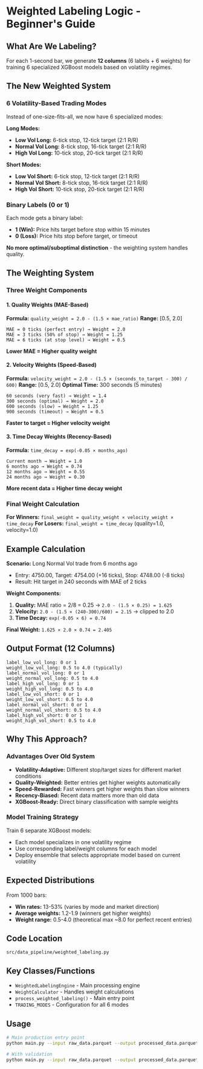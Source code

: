 # Weighted Labeling Logic - Beginner's Guide

## What Are We Labeling?
For each 1-second bar, we generate **12 columns** (6 labels + 6 weights) for training 6 specialized XGBoost models based on volatility regimes.

## The New Weighted System

### 6 Volatility-Based Trading Modes
Instead of one-size-fits-all, we now have 6 specialized modes:

**Long Modes:**
- **Low Vol Long:** 6-tick stop, 12-tick target (2:1 R/R)
- **Normal Vol Long:** 8-tick stop, 16-tick target (2:1 R/R)  
- **High Vol Long:** 10-tick stop, 20-tick target (2:1 R/R)

**Short Modes:**
- **Low Vol Short:** 6-tick stop, 12-tick target (2:1 R/R)
- **Normal Vol Short:** 8-tick stop, 16-tick target (2:1 R/R)
- **High Vol Short:** 10-tick stop, 20-tick target (2:1 R/R)

### Binary Labels (0 or 1)
Each mode gets a binary label:
- **1 (Win):** Price hits target before stop within 15 minutes
- **0 (Loss):** Price hits stop before target, or timeout

**No more optimal/suboptimal distinction** - the weighting system handles quality.

## The Weighting System

### Three Weight Components

#### 1. Quality Weights (MAE-Based)
**Formula:** `quality_weight = 2.0 - (1.5 × mae_ratio)`
**Range:** [0.5, 2.0]

```
MAE = 0 ticks (perfect entry) → Weight = 2.0
MAE = 3 ticks (50% of stop) → Weight = 1.25  
MAE = 6 ticks (at stop level) → Weight = 0.5
```

**Lower MAE = Higher quality weight**

#### 2. Velocity Weights (Speed-Based)
**Formula:** `velocity_weight = 2.0 - (1.5 × (seconds_to_target - 300) / 600)`
**Range:** [0.5, 2.0]
**Optimal Time:** 300 seconds (5 minutes)

```
60 seconds (very fast) → Weight = 1.4
300 seconds (optimal) → Weight = 2.0
600 seconds (slow) → Weight = 1.25
900 seconds (timeout) → Weight = 0.5
```

**Faster to target = Higher velocity weight**

#### 3. Time Decay Weights (Recency-Based)
**Formula:** `time_decay = exp(-0.05 × months_ago)`

```
Current month → Weight = 1.0
6 months ago → Weight = 0.74
12 months ago → Weight = 0.55
24 months ago → Weight = 0.30
```

**More recent data = Higher time decay weight**

### Final Weight Calculation

**For Winners:** `final_weight = quality_weight × velocity_weight × time_decay`
**For Losers:** `final_weight = time_decay` (quality=1.0, velocity=1.0)

## Example Calculation

**Scenario:** Long Normal Vol trade from 6 months ago
- Entry: 4750.00, Target: 4754.00 (+16 ticks), Stop: 4748.00 (-8 ticks)
- Result: Hit target in 240 seconds with MAE of 2 ticks

**Weight Components:**
1. **Quality:** MAE ratio = 2/8 = 0.25 → `2.0 - (1.5 × 0.25) = 1.625`
2. **Velocity:** `2.0 - (1.5 × (240-300)/600) = 2.15` → clipped to 2.0
3. **Time Decay:** `exp(-0.05 × 6) = 0.74`

**Final Weight:** `1.625 × 2.0 × 0.74 = 2.405`

## Output Format (12 Columns)

```
label_low_vol_long: 0 or 1
weight_low_vol_long: 0.5 to 4.0 (typically)
label_normal_vol_long: 0 or 1  
weight_normal_vol_long: 0.5 to 4.0
label_high_vol_long: 0 or 1
weight_high_vol_long: 0.5 to 4.0
label_low_vol_short: 0 or 1
weight_low_vol_short: 0.5 to 4.0
label_normal_vol_short: 0 or 1
weight_normal_vol_short: 0.5 to 4.0
label_high_vol_short: 0 or 1
weight_high_vol_short: 0.5 to 4.0
```

## Why This Approach?

### Advantages Over Old System
- **Volatility-Adaptive:** Different stop/target sizes for different market conditions
- **Quality-Weighted:** Better entries get higher weights automatically
- **Speed-Rewarded:** Fast winners get higher weights than slow winners
- **Recency-Biased:** Recent data matters more than old data
- **XGBoost-Ready:** Direct binary classification with sample weights

### Model Training Strategy
Train 6 separate XGBoost models:
- Each model specializes in one volatility regime
- Use corresponding label/weight columns for each model
- Deploy ensemble that selects appropriate model based on current volatility

## Expected Distributions
From 1000 bars:
- **Win rates:** 13-53% (varies by mode and market direction)
- **Average weights:** 1.2-1.9 (winners get higher weights)
- **Weight range:** 0.5-4.0 (theoretical max ~8.0 for perfect recent entries)

## Code Location
`src/data_pipeline/weighted_labeling.py`

## Key Classes/Functions
- `WeightedLabelingEngine` - Main processing engine
- `WeightCalculator` - Handles weight calculations
- `process_weighted_labeling()` - Main entry point
- `TRADING_MODES` - Configuration for all 6 modes

## Usage
```bash
# Main production entry point
python main.py --input raw_data.parquet --output processed_data.parquet

# With validation
python main.py --input raw_data.parquet --output processed_data.parquet --validate
```